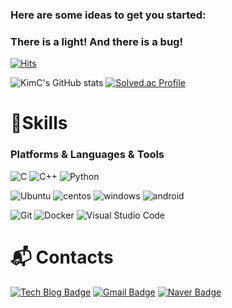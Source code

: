 ### Here are some ideas to get you started:

### There is a light! And there is a bug!
[![Hits](https://hits.seeyoufarm.com/api/count/incr/badge.svg?url=https%3A%2F%2Fgithub.com%2Fkasnan&count_bg=%23443DC8&title_bg=%23000000&icon=&icon_color=%23C2C2C2&title=hits&edge_flat=false)](https://hits.seeyoufarm.com)

![KimC's GitHub stats](https://github-readme-stats.vercel.app/api?username=kasnan&show_icons=true&theme=tokyonight)
[![Solved.ac Profile](http://mazassumnida.wtf/api/v2/generate_badge?boj=rlaehgus9847)](https://solved.ac/rlaehgus9847/)

# 💪Skills
### Platforms & Languages & Tools

![C](https://img.shields.io/badge/C-A8B9CC.svg?&style=for-the-badge&logo=C&logoColor=white)
![C++](https://img.shields.io/badge/C++-00599C.svg?&style=for-the-badge&logo=C++&logoColor=white)
![Python](https://img.shields.io/badge/Python-3776AB.svg?&style=for-the-badge&logo=Python&logoColor=white)

![Ubuntu](https://img.shields.io/badge/Ubuntu-E95420.svg?&style=for-the-badge&logo=Ubuntu&logoColor=white)
![centos](https://img.shields.io/badge/centos-262577.svg?&style=for-the-badge&logo=centos&logoColor=white)
![windows](https://img.shields.io/badge/windows-0078D4.svg?&style=for-the-badge&logo=windows&logoColor=white)
![android](https://img.shields.io/badge/android-3DDC84.svg?&style=for-the-badge&logo=android&logoColor=white)

![Git](https://img.shields.io/badge/Git-F05032.svg?&style=for-the-badge&logo=Git&logoColor=white)
![Docker](https://img.shields.io/badge/Docker-2496ED.svg?&style=for-the-badge&logo=Docker&logoColor=white)
![Visual Studio Code](https://img.shields.io/badge/Visual%20Studio%20Code-007ACC.svg?&style=for-the-badge&logo=Visual%20Studio%20Code&logoColor=white)

# :mailbox_with_mail: Contacts
[![Tech Blog Badge](http://img.shields.io/badge/-Tech%20blog-black?style=flat-square&logo=github&link=https://otakuhobby.tistory.com/)](https://otakuhobby.tistory.com/)
[![Gmail Badge](https://img.shields.io/badge/Gmail-d14836?style=flat-square&logo=Gmail&logoColor=white&link=mailto:kasnanganji@gmail.com)](mailto:kasnanganji@gmail.com)
[![Naver Badge](https://img.shields.io/badge/Naver-03C75A?style=flat-square&logo=Naver&logoColor=white&link=mailto:rlaehgus9847@naver.com)](mailto:rlaehgus9847@naver.com)
